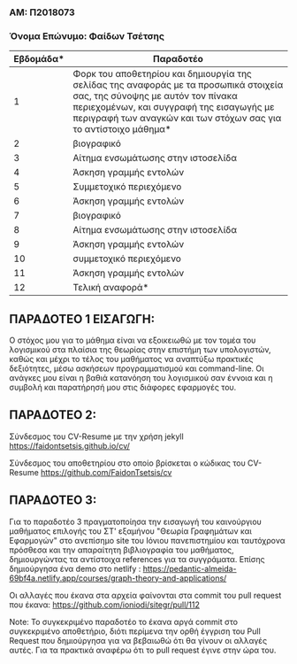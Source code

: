 ### ΑΜ: Π2018073 
### Όνομα Επώνυμο: Φαίδων Τσέτσης

| Εβδομάδα* | Παραδοτέο |
| --- | --- |
| 1 | Φορκ του αποθετηρίου και δημιουργία της σελίδας της αναφοράς με τα προσωπικά στοιχεία σας, της σύνοψης με αυτόν τον πίνακα περιεχομένων, και συγγραφή της εισαγωγής με περιγραφή των αναγκών και των στόχων σας για το αντίστοιχο μάθημα* |
| 2 | βιογραφικό |
| 3 | Αίτημα ενσωμάτωσης στην ιστοσελίδα |
| 4 | Άσκηση γραμμής εντολών |
| 5 | Συμμετοχικό περιεχόμενο |
| 6 | Άσκηση γραμμής εντολών |
| 7 | βιογραφικό |
| 8 | Αίτημα ενσωμάτωσης στην ιστοσελίδα |
| 9 | Άσκηση γραμμής εντολών |
| 10 | συμμετοχικό περιεχόμενο |
| 11 | Άσκηση γραμμής εντολών |
| 12 | Τελική αναφορά* |

## <a name="P">ΠΑΡΑΔΟΤΕΟ 1 ΕΙΣΑΓΩΓΗ:</a>

Ο στόχος μου για το μάθημα είναι να εξοικειωθώ με τον τομέα του λογισμικού στα πλαίσια της θεωρίας στην επιστήμη των υπολογιστών, καθώς και μέχρι το τέλος του μαθήματος 
να αναπτύξω πρακτικές δεξιότητες, μέσω ασκήσεων προγραμματισμού και command-line. Οι ανάγκες μου είναι η βαθιά κατανόηση του λογισμικού σαν έννοια και η συμβολή και παρατήρησή μου
στις διάφορες εφαρμογές του.

## <a name="P">ΠΑΡΑΔΟΤΕΟ 2:</a>

Σύνδεσμος του CV-Resume με την χρήση jekyll https://faidontsetsis.github.io/cv/

Σύνδεσμος του αποθετηρίου στο οποίο βρίσκεται ο κώδικας του CV-Resume https://github.com/FaidonTsetsis/cv


## <a name="P">ΠΑΡΑΔΟΤΕΟ 3:</a>

Για το παραδοτέο 3 πραγματοποίησα την εισαγωγή του καινούργιου μαθήματος επιλογής του ΣΤ' εξαμήνου "Θεωρία Γραφημάτων και Εφαρμογών" στο ανεπίσημο site του Ιόνιου πανεπιστημίου και ταυτόχρονα πρόσθεσα και την απαραίτητη βιβλιογραφία του μαθήματος, δημιουργώντας τα αντίστοιχα references για τα συγγράματα. Επίσης δημιούργησα ένα demo στο netlify : 
https://pedantic-almeida-69bf4a.netlify.app/courses/graph-theory-and-applications/

Οι αλλαγές που έκανα στα αρχεία φαίνονται στα commit του pull request που έκανα: https://github.com/ioniodi/sitegr/pull/112

Note: Το συγκεκριμένο παραδοτέο το έκανα αργά commit στο συγκεκριμένο αποθετήριο, διότι περίμενα την ορθή έγγριση του Pull Request που δημιούργησα για να βεβαιωθώ ότι θα γίνουν οι αλλαγές αυτές. Για τα πρακτικά αναφέρω ότι το pull request έγινε στην ώρα του.
